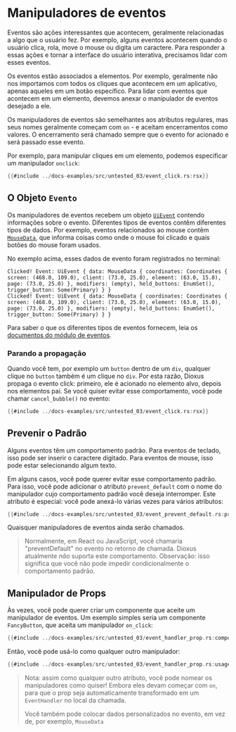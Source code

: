 # Manipuladores de eventos

Eventos são ações interessantes que acontecem, geralmente relacionadas a algo que o usuário fez. Por exemplo, alguns eventos acontecem quando o usuário clica, rola, move o mouse ou digita um caractere. Para responder a essas ações e tornar a interface do usuário interativa, precisamos lidar com esses eventos.

Os eventos estão associados a elementos. Por exemplo, geralmente não nos importamos com todos os cliques que acontecem em um aplicativo, apenas aqueles em um botão específico. Para lidar com eventos que acontecem em um elemento, devemos anexar o manipulador de eventos desejado a ele.

Os manipuladores de eventos são semelhantes aos atributos regulares, mas seus nomes geralmente começam com `on` - e aceitam encerramentos como valores. O encerramento será chamado sempre que o evento for acionado e será passado esse evento.

Por exemplo, para manipular cliques em um elemento, podemos especificar um manipulador `onclick`:

```rust
{{#include ../docs-examples/src/untested_03/event_click.rs:rsx}}
```

## O Objeto `Evento`

Os manipuladores de eventos recebem um objeto [`UiEvent`](https://docs.rs/dioxus-core/latest/dioxus_core/struct.UiEvent.html) contendo informações sobre o evento. Diferentes tipos de eventos contêm diferentes tipos de dados. Por exemplo, eventos relacionados ao mouse contêm [`MouseData`](https://docs.rs/dioxus/latest/dioxus/events/struct.MouseData.html), que informa coisas como onde o mouse foi clicado e quais botões do mouse foram usados.

No exemplo acima, esses dados de evento foram registrados no terminal:

```
Clicked! Event: UiEvent { data: MouseData { coordinates: Coordinates { screen: (468.0, 109.0), client: (73.0, 25.0), element: (63.0, 15.0), page: (73.0, 25.0) }, modifiers: (empty), held_buttons: EnumSet(), trigger_button: Some(Primary) } }
Clicked! Event: UiEvent { data: MouseData { coordinates: Coordinates { screen: (468.0, 109.0), client: (73.0, 25.0), element: (63.0, 15.0), page: (73.0, 25.0) }, modifiers: (empty), held_buttons: EnumSet(), trigger_button: Some(Primary) } }
```

Para saber o que os diferentes tipos de eventos fornecem, leia os [documentos do módulo de eventos](https://docs.rs/dioxus/latest/dioxus/events/index.html).

### Parando a propagação

Quando você tem, por exemplo um `button` dentro de um `div`, qualquer clique no `button` também é um clique no `div`. Por esta razão, Dioxus propaga o evento click: primeiro, ele é acionado no elemento alvo, depois nos elementos pai. Se você quiser evitar esse comportamento, você pode chamar `cancel_bubble()` no evento:

```rust
{{#include ../docs-examples/src/untested_03/event_click.rs:rsx}}
```

## Prevenir o Padrão

Alguns eventos têm um comportamento padrão. Para eventos de teclado, isso pode ser inserir o caractere digitado. Para eventos de mouse, isso pode estar selecionando algum texto.

Em alguns casos, você pode querer evitar esse comportamento padrão. Para isso, você pode adicionar o atributo `prevent_default` com o nome do manipulador cujo comportamento padrão você deseja interromper. Este atributo é especial: você pode anexá-lo várias vezes para vários atributos:

```rust
{{#include ../docs-examples/src/untested_03/event_prevent_default.rs:prevent_default}}
```

Quaisquer manipuladores de eventos ainda serão chamados.

> Normalmente, em React ou JavaScript, você chamaria "preventDefault" no evento no retorno de chamada. Dioxus atualmente _não_ suporta este comportamento. Observação: isso significa que você não pode impedir condicionalmente o comportamento padrão.

## Manipulador de Props

Às vezes, você pode querer criar um componente que aceite um manipulador de eventos. Um exemplo simples seria um componente `FancyButton`, que aceita um manipulador `on_click`:

```rust
{{#include ../docs-examples/src/untested_03/event_handler_prop.rs:component_with_handler}}
```

Então, você pode usá-lo como qualquer outro manipulador:

```rust
{{#include ../docs-examples/src/untested_03/event_handler_prop.rs:usage}}
```

> Nota: assim como qualquer outro atributo, você pode nomear os manipuladores como quiser! Embora eles devam começar com `on`, para que o prop seja automaticamente transformado em um `EventHandler` no local da chamada.
>
> Você também pode colocar dados personalizados no evento, em vez de, por exemplo, `MouseData`
